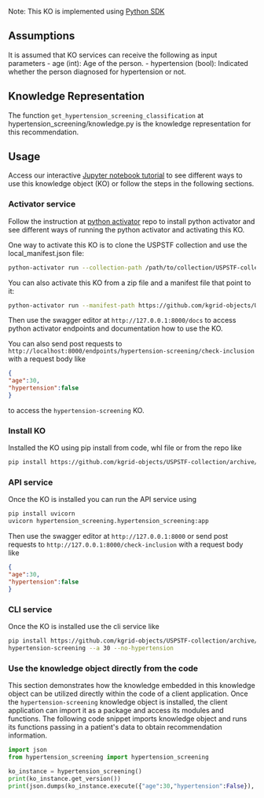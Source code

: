 Note: This KO is implemented using [Python SDK](https://github.com/kgrid/python-sdk)

## Assumptions
It is assumed that KO services can receive the following as input parameters
    - age (int): Age of the person.
    - hypertension (bool): Indicated whether the person diagnosed for hypertension or not.

## Knowledge Representation
The function `get_hypertension_screening_classification` at hypertension_screening/knowledge.py is the knowledge representation for this recommendation.

## Usage
Access our interactive [Jupyter notebook tutorial](https://colab.research.google.com/drive/1AwtrDyglFMcCE60sDDOd1FvfOCI_fhQB?authuser=1#scrollTo=IQ4LMzF2_zTy) to see different ways to use this knowledge object (KO) or follow the steps in the following sections.
### Activator service
Follow the instruction at [python activator](https://github.com/kgrid/python-activator/blob/main/README.md) repo to install python activator and see different ways of running the python activator and activating this KO.

One way to activate this KO is to clone the USPSTF collection and use the local_manifest.json file: 
```bash
python-activator run --collection-path /path/to/collection/USPSTF-collection
```

You can also activate this KO from a zip file and a manifest file that point to it:
```bash
python-activator run --manifest-path https://github.com/kgrid-objects/USPSTF-collection/releases/download/1.0/manifest.json
```

Then use the swagger editor at `http://127.0.0.1:8000/docs` to access python activator endpoints and documentation how to use the KO.

You can also send post requests to `http://localhost:8000/endpoints/hypertension-screening/check-inclusion` with a request body like
```json
{
"age":30,
"hypertension":false
}
```
to access the `hypertension-screening` KO.

### Install KO
Installed the KO using pip install from code, whl file or from the repo like
```bash
pip install https://github.com/kgrid-objects/USPSTF-collection/archive/refs/heads/testSDK.zip#subdirectory=hypertension-screening
```
### API service
Once the KO is installed you can run the API service using
```bash
pip install uvicorn 
uvicorn hypertension_screening.hypertension_screening:app
```

Then use the swagger editor at `http://127.0.0.1:8000` or send post requests to `http://127.0.0.1:8000/check-inclusion` with a request body like
```json
{
"age":30,
"hypertension":false
}
``` 

### CLI service
Once the KO is installed use the cli service like
```bash
pip install https://github.com/kgrid-objects/USPSTF-collection/archive/refs/heads/testSDK.zip#subdirectory=hypertension-screening
hypertension-screening --a 30 --no-hypertension
```
### Use the knowledge object directly from the code
This section demonstrates how the knowledge embedded in this knowledge object can be utilized directly within the code of a client application. Once the `hypertension-screening` knowledge object is installed, the client application can import it as a package and access its modules and functions. The following code snippet imports knowledge object and runs its functions passing in a patient's data to obtain recommendation information.

```python
import json
from hypertension_screening import hypertension_screening

ko_instance = hypertension_screening()
print(ko_instance.get_version())
print(json.dumps(ko_instance.execute({"age":30,"hypertension":False}), indent=4))
```